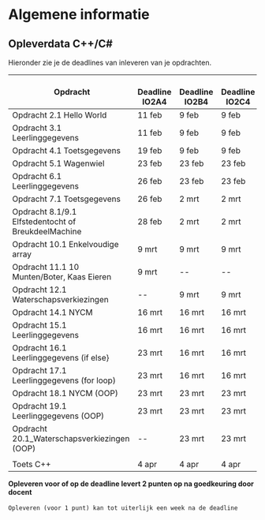 # Algemene informatie



## Opleverdata C++/C#
Hieronder zie je de deadlines van inleveren van je opdrachten. 

|&nbsp;Opdracht         | &nbsp; &nbsp; Deadline **IO2A4**| &nbsp; &nbsp; Deadline **IO2B4**| &nbsp; &nbsp; Deadline **IO2C4**|
|---------------  |--------------- | --------- | -------|
| Opdracht 2.1 Hello World|11 feb | 9 feb| 9 feb |
| Opdracht 3.1 Leerlinggegevens| 11 feb| 9 feb| 9 feb |
| Opdracht 4.1 Toetsgegevens| 19 feb | 9 feb| 9 feb |
| Opdracht 5.1 Wagenwiel| 23 feb | 23 feb | 23 feb |
| Opdracht 6.1 Leerlinggegevens| 26 feb | 23 feb | 23 feb |
| Opdracht 7.1 Toetsgegevens | 26 feb | 2 mrt | 2 mrt |
| Opdracht 8.1/9.1 Elfstedentocht of BreukdeelMachine | 28 feb | 2 mrt | 2 mrt |
| Opdracht 10.1 Enkelvoudige array | 9 mrt | 9 mrt | 9 mrt |
| Opdracht 11.1 10 Munten/Boter, Kaas Eieren | 9 mrt | -- | -- |
| Opdracht 12.1 Waterschapsverkiezingen | -- | 9 mrt | 9 mrt |
| Opdracht 14.1 NYCM | 16 mrt | 16 mrt | 16 mrt |
| Opdracht 15.1 Leerlinggegevens | 16 mrt | 16 mrt | 16 mrt |
| Opdracht 16.1 Leerlinggegevens (if else} | 23 mrt | 16 mrt | 16 mrt |
| Opdracht 17.1 Leerlinggegevens (for loop) | 23 mrt  | 16 mrt | 16 mrt |
| Opdracht 18.1 NYCM (OOP) | 23 mrt | 23 mrt | 23 mrt |
| Opdracht 19.1 Leerlinggegevens (OOP) | 23 mrt | 23 mrt | 23 mrt |
| Opdracht 20.1_Waterschapsverkiezingen (OOP) | -- | 23 mrt | 23 mrt |
| | | | |
| Toets C++ | 4 apr | 4 apr | 4 apr |



__Opleveren voor of op de deadline levert 2 punten op na goedkeuring door docent__<br><br>
``Opleveren (voor 1 punt) kan tot uiterlijk een week na de deadline``


